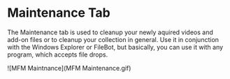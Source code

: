 # Maintenance Tab

The Maintenance tab is used to cleanup your newly aquired videos and add-on files or to cleanup your collection in general. Use it in conjunction with the Windows Explorer or FileBot, but basically, you can use it with any program, which accepts file drops. 

![MFM Maintnance](MFM Maintenance.gif)

